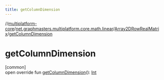 ```yaml
---
title: getColumnDimension
---
```

//[multiplatform-core](../../../index.html)/[net.graphmasters.multiplatform.core.math.linear](../index.html)/[Array2DRowRealMatrix](index.html)/[getColumnDimension](get-column-dimension.html)



# getColumnDimension



[common]\
open override fun [getColumnDimension](get-column-dimension.html)(): [Int](https://kotlinlang.org/api/latest/jvm/stdlib/kotlin/-int/index.html)




